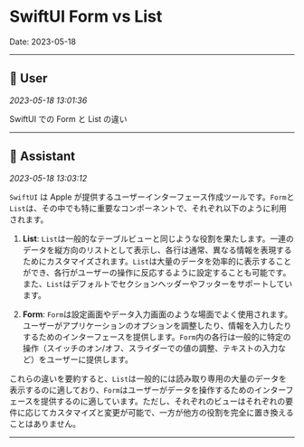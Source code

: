 # SwiftUI Form vs List

Date: 2023-05-18

---

## 👤 User
*2023-05-18 13:01:36*

SwiftUI での Form と List の違い

---

## 🤖 Assistant
*2023-05-18 13:03:12*

`SwiftUI` は Apple が提供するユーザーインターフェース作成ツールです。`Form`と`List`は、その中でも特に重要なコンポーネントで、それぞれ以下のように利用されます。

1. **List**: `List`は一般的なテーブルビューと同じような役割を果たします。一連のデータを縦方向のリストとして表示し、各行は通常、異なる情報を表現するためにカスタマイズされます。`List`は大量のデータを効率的に表示することができ、各行がユーザーの操作に反応するように設定することも可能です。また、`List`はデフォルトでセクションヘッダーやフッターをサポートしています。

2. **Form**: `Form`は設定画面やデータ入力画面のような場面でよく使用されます。ユーザーがアプリケーションのオプションを調整したり、情報を入力したりするためのインターフェースを提供します。`Form`内の各行は一般的に特定の操作（スイッチのオン/オフ、スライダーでの値の調整、テキストの入力など）をユーザーに提供します。

これらの違いを要約すると、`List`は一般的には読み取り専用の大量のデータを表示するのに適しており、`Form`はユーザーがデータを操作するためのインターフェースを提供するのに適しています。ただし、それぞれのビューはそれぞれの要件に応じてカスタマイズと変更が可能で、一方が他方の役割を完全に置き換えることはありません。

---
